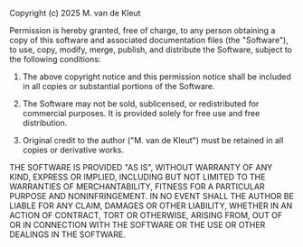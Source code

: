 Copyright (c) 2025 M. van de Kleut

Permission is hereby granted, free of charge, to any person obtaining a copy
of this software and associated documentation files (the "Software"), to use,
copy, modify, merge, publish, and distribute the Software, subject to the
following conditions:

1. The above copyright notice and this permission notice shall be included in
   all copies or substantial portions of the Software.

2. The Software may not be sold, sublicensed, or redistributed for commercial
   purposes. It is provided solely for free use and free distribution.

3. Original credit to the author ("M. van de Kleut") must be retained in all
   copies or derivative works.

THE SOFTWARE IS PROVIDED "AS IS", WITHOUT WARRANTY OF ANY KIND, EXPRESS OR
IMPLIED, INCLUDING BUT NOT LIMITED TO THE WARRANTIES OF MERCHANTABILITY,
FITNESS FOR A PARTICULAR PURPOSE AND NONINFRINGEMENT. IN NO EVENT SHALL THE
AUTHOR BE LIABLE FOR ANY CLAIM, DAMAGES OR OTHER LIABILITY, WHETHER IN AN
ACTION OF CONTRACT, TORT OR OTHERWISE, ARISING FROM, OUT OF OR IN CONNECTION
WITH THE SOFTWARE OR THE USE OR OTHER DEALINGS IN THE SOFTWARE.